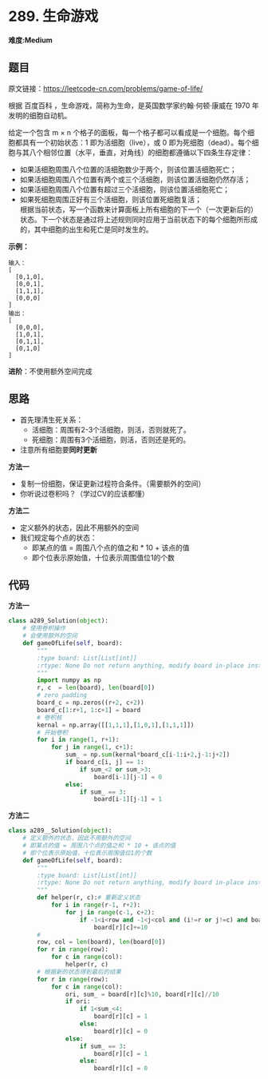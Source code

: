 # 289. 生命游戏
**难度:Medium**
## 题目
原文链接：https://leetcode-cn.com/problems/game-of-life/

根据 百度百科 ，生命游戏，简称为生命，是英国数学家约翰·何顿·康威在 1970 年发明的细胞自动机。

给定一个包含 m × n 个格子的面板，每一个格子都可以看成是一个细胞。每个细胞都具有一个初始状态：1 即为活细胞（live），或 0 即为死细胞（dead）。每个细胞与其八个相邻位置（水平，垂直，对角线）的细胞都遵循以下四条生存定律：
* 如果活细胞周围八个位置的活细胞数少于两个，则该位置活细胞死亡；
* 如果活细胞周围八个位置有两个或三个活细胞，则该位置活细胞仍然存活；
* 如果活细胞周围八个位置有超过三个活细胞，则该位置活细胞死亡；
* 如果死细胞周围正好有三个活细胞，则该位置死细胞复活；  
根据当前状态，写一个函数来计算面板上所有细胞的下一个（一次更新后的）状态。下一个状态是通过将上述规则同时应用于当前状态下的每个细胞所形成的，其中细胞的出生和死亡是同时发生的。

**示例：**
```
输入： 
[
  [0,1,0],
  [0,0,1],
  [1,1,1],
  [0,0,0]
]
输出：
[
  [0,0,0],
  [1,0,1],
  [0,1,1],
  [0,1,0]
]
```

**进阶**：不使用额外空间完成
## 思路
* 首先理清生死关系：
  * 活细胞：周围有2-3个活细胞，则活，否则就死了。
  * 死细胞：周围有3个活细胞，则活，否则还是死的。
* 注意所有细胞要**同时更新**

**方法一**
* 复制一份细胞，保证更新过程符合条件。（需要额外的空间）
* 你听说过卷积吗？（学过CV的应该都懂）

**方法二**
* 定义额外的状态，因此不用额外的空间
* 我们规定每个点的状态：
  * 即某点的值 = 周围八个点的值之和 * 10 + 该点的值
  * 即个位表示原始值，十位表示周围值位1的个数
## 代码
**方法一**
```python
class a289_Solution(object):
    # 使用卷积操作
    # 会使用额外的空间
    def gameOfLife(self, board):
        """
        :type board: List[List[int]]
        :rtype: None Do not return anything, modify board in-place instead.
        """
        import numpy as np
        r, c  = len(board), len(board[0])
        # zero padding
        board_c = np.zeros((r+2, c+2))
        board_c[1:r+1, 1:c+1] = board
        # 卷积核
        kernal = np.array([[1,1,1],[1,0,1],[1,1,1]])
        # 开始卷积
        for i in range(1, r+1):
            for j in range(1, c+1):
                sum_ = np.sum(kernal*board_c[i-1:i+2,j-1:j+2])
                if board_c[i, j] == 1:
                    if sum_<2 or sum_>3:
                        board[i-1][j-1] = 0
                else:
                    if sum_ == 3:
                        board[i-1][j-1] = 1
```
**方法二**
```python
class a289__Solution(object):
    # 定义额外的状态，因此不用额外的空间
    # 即某点的值 = 周围八个点的值之和 * 10 + 该点的值
    # 即个位表示原始值，十位表示周围值位1的个数
    def gameOfLife(self, board):
        """
        :type board: List[List[int]]
        :rtype: None Do not return anything, modify board in-place instead.
        """
        def helper(r, c):# 重新定义状态
            for i in range(r-1, r+2):
                for j in range(c-1, c+2):
                    if -1<i<row and -1<j<col and (i!=r or j!=c) and board[i][j]%10:
                        board[r][c]+=10
        #
        row, col = len(board), len(board[0])
        for r in range(row):
            for c in range(col):
                helper(r, c)
        # 根据新的状态得到最后的结果
        for r in range(row):
            for c in range(col):
                ori, sum_ = board[r][c]%10, board[r][c]//10
                if ori:
                    if 1<sum_<4:
                        board[r][c] = 1
                    else:
                        board[r][c] = 0
                else:
                    if sum_ == 3:
                        board[r][c] = 1
                    else:
                        board[r][c] = 0
```
